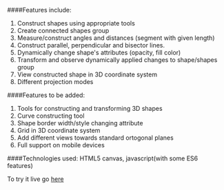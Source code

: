 ####Features include:
1.  Construct shapes using appropriate tools
2.  Create connected shapes group
3.  Measure/construct angles and distances (segment with given length)
4.  Construct parallel, perpendicular and bisector lines.
5.  Dynamically change shape's attributes (opacity, fill color)
6.  Transform and observe dynamically applied changes to shape/shapes group
7.  View constructed shape in 3D coordinate system
8.  Different projection modes

####Features to be added:
1.  Tools for constructing and transforming 3D shapes
2.  Curve constructing tool
3.  Shape border width/style changing attribute
4.  Grid in 3D coordinate system
6.  Add different views towards standard ortogonal planes
7.  Full support on mobile devices

####Technologies used:
HTML5 canvas, javascript(with some ES6 features)

To try it live go <a target="blank" href="http://ampawd.github.io/interactive-geometry/">here</a>